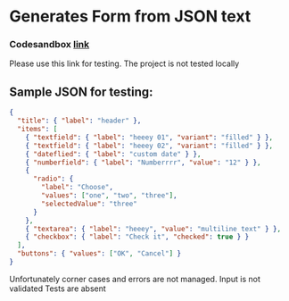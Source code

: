 # Generates Form from JSON text

### Codesandbox [link](https://codesandbox.io/s/awesome-breeze-vl9fou?file=/README.md)

Please use this link for testing. The project is not tested locally

## Sample JSON for testing:

```JSON
{
  "title": { "label": "header" },
  "items": [
    { "textfield": { "label": "heeey 01", "variant": "filled" } },
    { "textfield": { "label": "heeey 02", "variant": "filled" } },
    { "dateflied": { "label": "custom date" } },
    { "numberfield": { "label": "Numberrrr", "value": "12" } },
    {
      "radio": {
        "label": "Choose",
        "values": ["one", "two", "three"],
        "selectedValue": "three"
      }
    },
    { "textarea": { "label": "heeey", "value": "multiline text" } },
    { "checkbox": { "label": "Check it", "checked": true } }
  ],
  "buttons": { "values": ["OK", "Cancel"] }
}
```

Unfortunately corner cases and errors are not managed.
Input is not validated
Tests are absent
